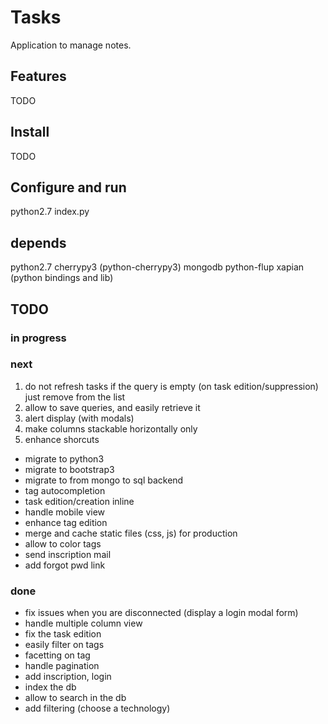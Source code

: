 # Tasks

Application to manage notes.

## Features

TODO

## Install

TODO

## Configure and run

python2.7 index.py

## depends

python2.7
cherrypy3 (python-cherrypy3)
mongodb
python-flup
xapian (python bindings and lib)

## TODO

### in progress

### next

 1. do not refresh tasks if the query is empty (on task edition/suppression) just remove from the list
 2. allow to save queries, and easily retrieve it
 3. alert display (with modals)
 4. make columns stackable horizontally only
 5. enhance shorcuts

 * migrate to python3
 * migrate to bootstrap3
 * migrate to from mongo to sql backend
 * tag autocompletion
 * task edition/creation inline
 * handle mobile view
 * enhance tag edition
 * merge and cache static files (css, js) for production
 * allow to color tags
 * send inscription mail
 * add forgot pwd link

### done

 * fix issues when you are disconnected (display a login modal form)
 * handle multiple column view
 * fix the task edition
 * easily filter on tags
 * facetting on tag
 * handle pagination
 * add inscription, login
 * index the db
 * allow to search in the db
 * add filtering (choose a technology)


